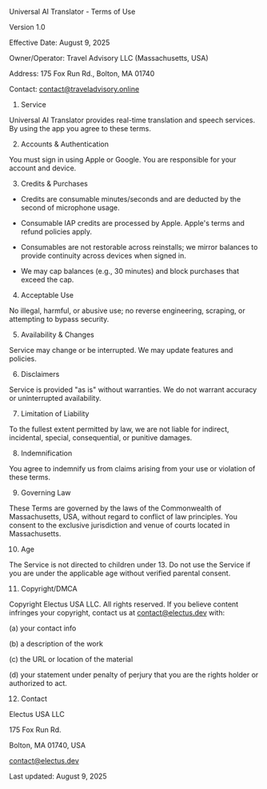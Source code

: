 Universal AI Translator - Terms of Use

Version 1.0

Effective Date: August 9, 2025

Owner/Operator: Travel Advisory LLC (Massachusetts, USA)

Address: 175 Fox Run Rd., Bolton, MA 01740

Contact: contact@traveladvisory.online


1. Service

Universal AI Translator provides real-time translation and speech services. By using the app you agree to these terms.


2. Accounts & Authentication

You must sign in using Apple or Google. You are responsible for your account and device.


3. Credits & Purchases

- Credits are consumable minutes/seconds and are deducted by the second of microphone usage.

- Consumable IAP credits are processed by Apple. Apple's terms and refund policies apply.

- Consumables are not restorable across reinstalls; we mirror balances to provide continuity across devices when signed in.

- We may cap balances (e.g., 30 minutes) and block purchases that exceed the cap.


4. Acceptable Use

No illegal, harmful, or abusive use; no reverse engineering, scraping, or attempting to bypass security.


5. Availability & Changes

Service may change or be interrupted. We may update features and policies.


6. Disclaimers

Service is provided "as is" without warranties. We do not warrant accuracy or uninterrupted availability.


7. Limitation of Liability

To the fullest extent permitted by law, we are not liable for indirect, incidental, special, consequential, or punitive damages.


8. Indemnification

You agree to indemnify us from claims arising from your use or violation of these terms.


9. Governing Law

These Terms are governed by the laws of the Commonwealth of Massachusetts, USA, without regard to conflict of law principles. You consent to the exclusive jurisdiction and venue of courts located in Massachusetts.


10. Age

The Service is not directed to children under 13. Do not use the Service if you are under the applicable age without verified parental consent.


11. Copyright/DMCA

Copyright Electus USA LLC. All rights reserved. If you believe content infringes your copyright, contact us at contact@electus.dev with: 

(a) your contact info

(b) a description of the work

(c) the URL or location of the material

(d) your statement under penalty of perjury that you are the rights holder or authorized to act.


12. Contact

Electus USA LLC

175 Fox Run Rd.

Bolton, MA 01740, USA

contact@electus.dev


Last updated: August 9, 2025